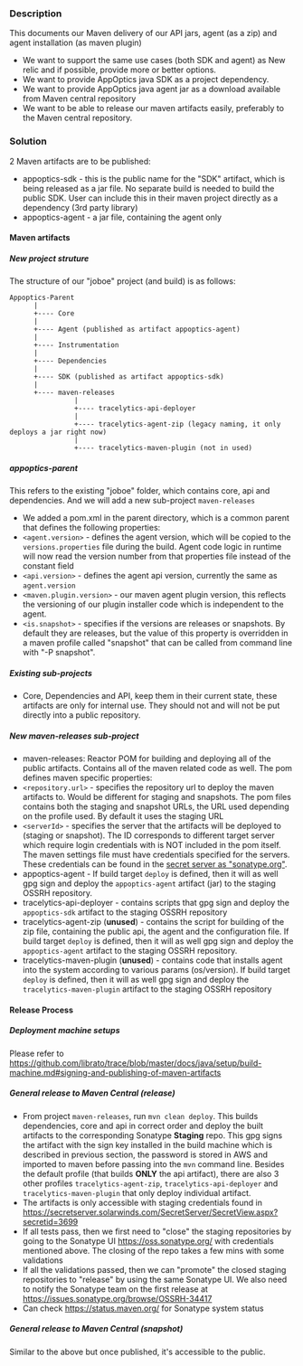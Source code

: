### Description ###
This documents our Maven delivery of our API jars, agent (as a zip) and agent installation (as maven plugin)

- We want to support the same use cases (both SDK and agent) as New relic and if possible, provide more or better options.
- We want to provide AppOptics java SDK as a project dependency.
- We want to provide AppOptics java agent jar as a download available from Maven central repository
- We want to be able to release our maven artifacts easily, preferably to the Maven central repository.


### Solution ###
2 Maven artifacts are to be published:
- appoptics-sdk - this is the public name for the "SDK" artifact, which is being released as a jar file. No separate build is needed to build the public SDK. User can include this in their maven project directly as a dependency (3rd party library)
- appoptics-agent - a jar file, containing the agent only


#### Maven artifacts ####
##### New project struture #####
The structure of our "joboe" project (and build) is as follows:
```
Appoptics-Parent
      |
      +---- Core            
      |
      +---- Agent (published as artifact appoptics-agent)
      |
      +---- Instrumentation            
      |         
      +---- Dependencies        
      |                 
      +---- SDK (published as artifact appoptics-sdk)        
      |
      +---- maven-releases
                |
                +---- tracelytics-api-deployer
                |                                                            
                +---- tracelytics-agent-zip (legacy naming, it only deploys a jar right now)    
                |                                                            
                +---- tracelytics-maven-plugin (not in used)
```

##### appoptics-parent #####
This refers to the existing "joboe" folder, which contains core, api and dependencies. And we will add a new sub-project `maven-releases`
* We added a pom.xml in the parent directory, which is a common parent that defines the following properties:
 * `<agent.version>` - defines the agent version, which will be copied to the `versions.properties` file during the build. Agent code logic in runtime will now read the version number from that properties file instead of the constant field
 * `<api.version>` - defines the agent api version, currently the same as `agent.version`
 * `<maven.plugin.version>` - our maven agent plugin version, this reflects the versioning of our plugin installer code which is independent to the agent.
 * `<is.snapshot>` - specifies if the versions are releases or snapshots. By default they are releases, but the value of this property is overridden in a maven profile called "snapshot" that can be called from command line with "-P snapshot".

##### Existing sub-projects #####
* Core, Dependencies and API, keep them in their current state, these artifacts are only for internal use. They should not and will not be put directly into a public repository.

##### New maven-releases sub-project #####
* maven-releases: Reactor POM for building and deploying all of the public artifacts. Contains all of the maven related code as well. The pom defines maven specific properties:
 * `<repository.url>` - specifies the repository url to deploy the maven artifacts to. Would be different for staging and snapshots. The pom files contains both the staging and snapshot URLs, the URL used depending on the profile used. By default it uses the staging URL
 * `<serverId>` - specifies the server that the artifacts will be deployed to (staging or snapshot). The ID corresponds to different target server which require login credentials with is NOT included in the pom itself. The maven settings file must have credentials specified for the servers. These credentials can be found in the [secret server as "sonatype.org"](https://secretserver.solarwinds.com/SecretServer/SecretView.aspx?secretid=3699).
* appoptics-agent - If build target `deploy` is defined, then it will as well gpg sign and deploy the `appoptics-agent` artifact (jar) to the staging OSSRH repository.
* tracelytics-api-deployer - contains scripts that gpg sign and deploy the `appoptics-sdk` artifact to the staging OSSRH repository
* tracelytics-agent-zip (**unused**) - contains the script for building of the zip file, containing the public api, the agent and the configuration file. If build target `deploy` is defined, then it will as well gpg sign and deploy the `appoptics-agent` artifact to the staging OSSRH repository.
* tracelytics-maven-plugin (**unused**) - contains code that installs agent into the system according to various params (os/version). If build target `deploy` is defined, then it will as well gpg sign and deploy the `tracelytics-maven-plugin` artifact to the staging OSSRH repository

#### Release Process ####
##### Deployment machine setups 
Please refer to https://github.com/librato/trace/blob/master/docs/java/setup/build-machine.md#signing-and-publishing-of-maven-artifacts

##### General release to Maven Central (release) #####
- From project `maven-releases`, run `mvn clean deploy`. This builds dependencies, core and api in correct order and deploy the built artifacts to the corresponding Sonatype **Staging** repo. This gpg signs the artifact with the sign key installed in the build machine which is described in previous section, the password is stored in AWS and imported to maven before passing into the `mvn` command line. Besides the default profile (that builds **ONLY** the api artifact), there are also 3 other profiles `tracelytics-agent-zip`, `tracelytics-api-deployer` and `tracelytics-maven-plugin` that only deploy individual artifact. 
- The artifacts is only accessible with staging credentials found in https://secretserver.solarwinds.com/SecretServer/SecretView.aspx?secretid=3699
- If all tests pass, then we first need to "close" the staging repositories by going to the Sonatype UI https://oss.sonatype.org/ with credentials mentioned above. The closing of the repo takes a few mins with some validations
- If all the validations passed, then we can "promote" the closed staging repositories to "release" by using the same Sonatype UI. We also need to notify the Sonatype team on the first release at https://issues.sonatype.org/browse/OSSRH-34417
- Can check https://status.maven.org/ for Sonatype system status

##### General release to Maven Central (snapshot) #####
Similar to the above but once published, it's accessible to the public.
